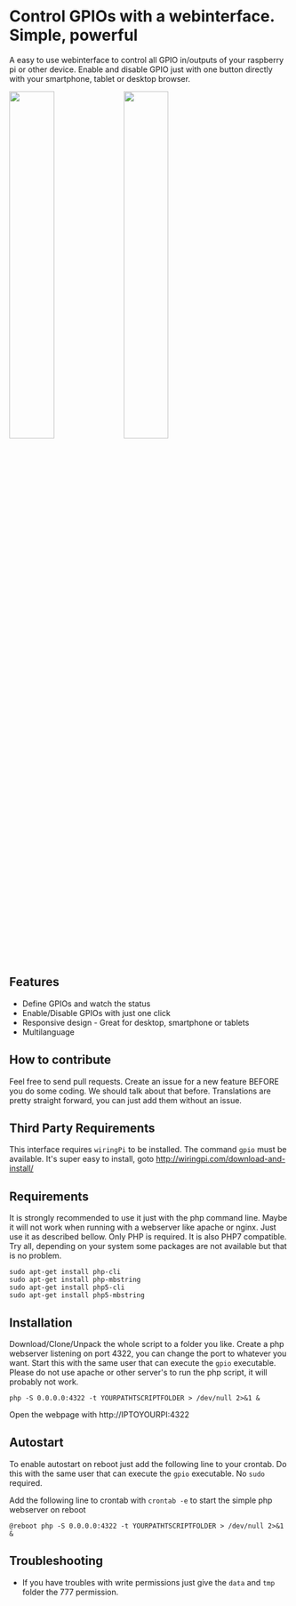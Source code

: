 # Control GPIOs with a webinterface. Simple, powerful
A easy to use webinterface to control all GPIO in/outputs of your raspberry pi or other device. Enable and disable GPIO just with one button directly with your smartphone, tablet or desktop browser.

<img src="https://brainfoolong.github.io/gpio-webinterface/images/screenshot-1.png" width="40%">
<img src="https://brainfoolong.github.io/gpio-webinterface/images/screenshot-2.png" width="40%">

## Features
* Define GPIOs and watch the status
* Enable/Disable GPIOs with just one click
* Responsive design - Great for desktop, smartphone or tablets
* Multilanguage

## How to contribute
Feel free to send pull requests. Create an issue for a new feature BEFORE you do some coding. We should talk about that before. Translations are pretty straight forward, you can just add them without an issue. 

## Third Party Requirements
This interface requires `wiringPi` to be installed. The command `gpio` must be available. It's super easy to install, goto http://wiringpi.com/download-and-install/

## Requirements
It is strongly recommended to use it just with the php command line. Maybe it will not work when running with a webserver like apache or nginx. Just use it as described bellow. Only PHP is required. It is also PHP7 compatible. Try all, depending on your system some packages are not available but that is no problem.

    sudo apt-get install php-cli
    sudo apt-get install php-mbstring
    sudo apt-get install php5-cli
    sudo apt-get install php5-mbstring

## Installation
Download/Clone/Unpack the whole script to a folder you like. Create a php webserver listening on port 4322, you can change the port to whatever you want. Start this with the same user that can execute the `gpio` executable. Please do not use apache or other server's to run the php script, it will probably not work.

`php -S 0.0.0.0:4322 -t YOURPATHTSCRIPTFOLDER > /dev/null 2>&1 &`

Open the webpage with http://IPTOYOURPI:4322

## Autostart
To enable autostart on reboot just add the following line to your crontab. Do this with the same user that can execute the `gpio` executable. No `sudo` required.

Add the following line to crontab with `crontab -e` to start the simple php webserver on reboot

`@reboot php -S 0.0.0.0:4322 -t YOURPATHTSCRIPTFOLDER > /dev/null 2>&1 &`

## Troubleshooting
* If you have troubles with write permissions just give the `data` and `tmp` folder the 777 permission.
